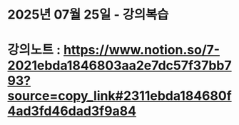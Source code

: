 # 2025년 07월 25일 - 강의복습

# 강의노트 : https://www.notion.so/7-2021ebda1846803aa2e7dc57f37bb793?source=copy_link#2311ebda184680f4ad3fd46dad3f9a84
